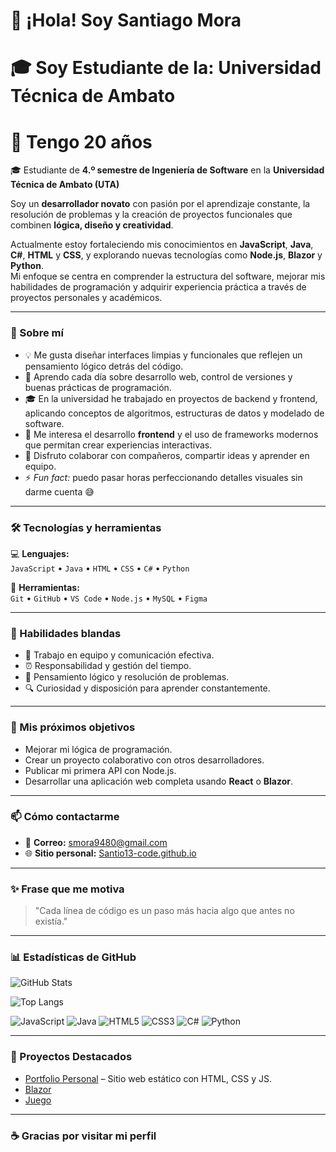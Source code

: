 # 👋 ¡Hola! Soy Santiago Mora
# 🎓 Soy Estudiante de la: Universidad Técnica de Ambato
# 🎂 Tengo 20 años 

🎓 Estudiante de **4.º semestre de Ingeniería de Software** en la **Universidad Técnica de Ambato (UTA)**  

Soy un **desarrollador novato** con pasión por el aprendizaje constante, la resolución de problemas y la creación de proyectos funcionales que combinen **lógica, diseño y creatividad**.  

Actualmente estoy fortaleciendo mis conocimientos en **JavaScript**, **Java**, **C#**, **HTML** y **CSS**, y explorando nuevas tecnologías como **Node.js**, **Blazor** y **Python**.  
Mi enfoque se centra en comprender la estructura del software, mejorar mis habilidades de programación y adquirir experiencia práctica a través de proyectos personales y académicos.    

---

### 🚀 Sobre mí  
- 💡 Me gusta diseñar interfaces limpias y funcionales que reflejen un pensamiento lógico detrás del código.  
- 🌱 Aprendo cada día sobre desarrollo web, control de versiones y buenas prácticas de programación.  
- 🎓 En la universidad he trabajado en proyectos de backend y frontend, aplicando conceptos de algoritmos, estructuras de datos y modelado de software.  
- 🧠 Me interesa el desarrollo **frontend** y el uso de frameworks modernos que permitan crear experiencias interactivas.  
- 🤝 Disfruto colaborar con compañeros, compartir ideas y aprender en equipo.  
- ⚡ *Fun fact:* puedo pasar horas perfeccionando detalles visuales sin darme cuenta 😅  

---

### 🛠️ Tecnologías y herramientas  
💻 **Lenguajes:**  
`JavaScript` • `Java` • `HTML` • `CSS` • `C#` • `Python`  

🧰 **Herramientas:**  
`Git` • `GitHub` • `VS Code` • `Node.js` • `MySQL` • `Figma`  

---

### 💬 Habilidades blandas  
- 🤝 Trabajo en equipo y comunicación efectiva.  
- ⏰ Responsabilidad y gestión del tiempo.  
- 💭 Pensamiento lógico y resolución de problemas.  
- 🔍 Curiosidad y disposición para aprender constantemente. 

---

### 🎯 Mis próximos objetivos  
- Mejorar mi lógica de programación.  
- Crear un proyecto colaborativo con otros desarrolladores.  
- Publicar mi primera API con Node.js.  
- Desarrollar una aplicación web completa usando **React** o **Blazor**.    

---

### 📫 Cómo contactarme  
- 📧 **Correo:** smora9480@gmail.com  
- 🌐 **Sitio personal:** [Santio13-code.github.io](https://Santio13-code.github.io)  

---

### ✨ Frase que me motiva  
> "Cada línea de código es un paso más hacia algo que antes no existía."  

---

### 📊 Estadísticas de GitHub  
![GitHub Stats](https://github-readme-stats.vercel.app/api?username=Santio13-code&show_icons=true&theme=tokyonight)

![Top Langs](https://github-readme-stats.vercel.app/api/top-langs/?username=Santio13-code&layout=compact&theme=tokyonight)

![JavaScript](https://img.shields.io/badge/JavaScript-F7DF1E?logo=javascript&logoColor=black)
![Java](https://img.shields.io/badge/Java-ED8B00?logo=openjdk&logoColor=white)
![HTML5](https://img.shields.io/badge/HTML5-E34F26?logo=html5&logoColor=white)
![CSS3](https://img.shields.io/badge/CSS3-1572B6?logo=css3&logoColor=white)
![C#](https://img.shields.io/badge/C%23-239120?logo=csharp&logoColor=white)
![Python](https://img.shields.io/badge/Python-3776AB?logo=python&logoColor=white)

---

### 🧩 Proyectos Destacados
- [Portfolio Personal](https://Santio13-code.github.io) – Sitio web estático con HTML, CSS y JS.
- [Blazor](https://github.com/Santio13-code/deber-agiles)
- [Juego](https://github.com/Santio13-code/TowerDefense)


---

### ☕ Gracias por visitar mi perfil  
